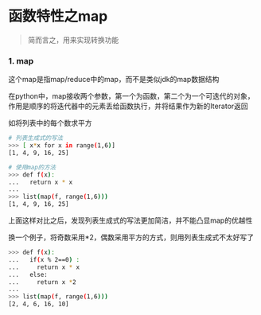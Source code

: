 # 函数特性之map

>  简而言之，用来实现转换功能

### 1. map

这个map是指map/reduce中的map，而不是类似jdk的map数据结构

在python中，map接收两个参数，第一个为函数，第二个为一个可迭代的对象，作用是顺序的将迭代器中的元素丢给函数执行，并将结果作为新的Iterator返回

如将列表中的每个数求平方

```sh
# 列表生成式的写法
>>> [ x*x for x in range(1,6)]
[1, 4, 9, 16, 25]

# 使用map的方法
>>> def f(x):
...   return x * x
... 
>>> list(map(f, range(1,6)))
[1, 4, 9, 16, 25]
```

上面这样对比之后，发现列表生成式的写法更加简洁，并不能凸显map的优越性

换一个例子，将奇数采用*2，偶数采用平方的方式，则用列表生成式不太好写了

```sh
>>> def f(x):
...   if(x % 2==0) :
...     return x * x
...   else:
...     return x *2 
... 
>>> list(map(f, range(1,6)))
[2, 4, 6, 16, 10]
```

